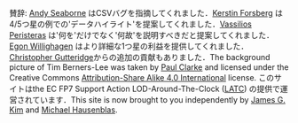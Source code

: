 賛辞: [Andy Seaborne](https://twitter.com/andyseaborne) はCSVバグを指摘してくれました．[Kerstin Forsberg](https://twitter.com/kerfors) は4/5つ星の例での'データハイライト'を提案してくれました．[Vassilios Peristeras](https://twitter.com/vassilios) は'何を'だけでなく'何故'を説明すべきだと提案してくれました．[Egon Willighagen](https://twitter.com/egonwillighagen) はより詳細な1つ星の利益を提供してくれました．[Christopher Gutteridge](http://www.ecs.soton.ac.uk/people/cjg)からの追加の貢献もありました．The background picture of Tim Berners-Lee was taken by [Paul Clarke](http://paulclarke.com/) and licensed under the Creative Commons [Attribution-Share Alike 4.0 International](https://creativecommons.org/licenses/by-sa/4.0/deed.en) license. このサイトはthe EC FP7 Support Action LOD-Around-The-Clock ([LATC](http://cordis.europa.eu/project/rcn/95552_en.html)) の提供で運営されています．This site is now brought to you independently by [James G. Kim](http://jayg.org/) and [Michael Hausenblas](http://mhausenblas.info/).
